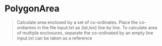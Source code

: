 # PolygonArea
> Calculate area enclosed by a set of co-ordinates.
> Place the co-ordiantes in the file input.txt as (lat,lon) line by line.
> To calculate area of multiple enclosures, separate the co-ordinated by an empty line
> input.txt can be taken as a reference